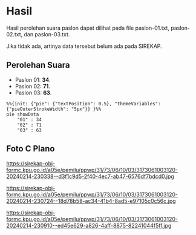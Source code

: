 # Hasil

Hasil perolehan suara paslon dapat dilihat pada file paslon-01.txt, paslon-02.txt, dan paslon-03.txt.

Jika tidak ada, artinya data tersebut belum ada pada SIREKAP.

## Perolehan Suara

 * Paslon 01: **34**.
 * Paslon 02: **71**.
 * Paslon 03: **63**.

```mermaid
%%{init: {"pie": {"textPosition": 0.5}, "themeVariables": {"pieOuterStrokeWidth": "5px"}} }%%
pie showData
    "01" : 34
    "02" : 71
    "03" : 63
```
## Foto C Plano

https://sirekap-obj-formc.kpu.go.id/a05e/pemilu/ppwp/31/73/06/10/03/3173061003120-20240214-230338--d3f1c9d5-2f40-4ec7-ab47-6576df7bdcd0.jpg

https://sirekap-obj-formc.kpu.go.id/a05e/pemilu/ppwp/31/73/06/10/03/3173061003120-20240214-230724--18d78b58-ac34-41b4-8ad5-e97105c0c56c.jpg

https://sirekap-obj-formc.kpu.go.id/a05e/pemilu/ppwp/31/73/06/10/03/3173061003120-20240214-230910--ed45e629-a826-4aff-8875-82241044f5ff.jpg
